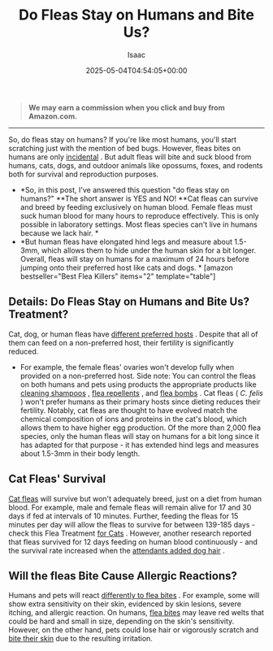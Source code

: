﻿---
author: Isaac
layout: post
title: Do Fleas Stay on Humans and Bite Us?
date: '2025-05-04T04:54:05+00:00'
categories:
- Fleas
- Guide
tags: []
slug: /do-fleas-stay-on-humans/
lastmod: 2025-05-07T12:21:26+03:00
---
> **We may earn a commission when you click and buy from Amazon.com.**
>

---
So, do fleas stay on humans? If you're like most humans, you'll start scratching just with the mention of bed bugs. However, fleas bites on humans are only
[incidental](https://pestpolicy.com/can-dog-fleas-transfer-to-humans/)
.
But adult fleas will bite and suck blood from humans, cats, dogs, and outdoor animals like opossums, foxes, and rodents both for survival and reproduction purposes.
- *So, in this post, I've answered this question "do fleas stay on humans?" **The short answer is YES and NO! **Cat fleas can survive and breed by feeding exclusively on human blood. Female fleas must suck human blood for many hours to reproduce effectively. This is only possible in laboratory settings. Most fleas species can't live in humans because we lack hair. *
- *But human fleas have elongated hind legs and measure about 1.5-3mm, which allows them to hide under the human skin for a bit longer. Overall, fleas will stay on humans for a maximum of 24 hours before jumping onto their preferred host like cats and dogs. *
[amazon bestseller="Best Flea Killers" items="2" template="table"]
## Details: Do Fleas Stay on Humans and Bite Us? Treatment?
Cat, dog, or human fleas have
[different preferred hosts](https://www.petmd.com/flea/infographic/flea-habitats-home)
. Despite that all of them can feed on a non-preferred host, their fertility is significantly reduced.
- For example, the female fleas' ovaries won't develop fully when provided on a non-preferred host.
Side note: You can control the fleas on both humans and pets using products the appropriate products like
[cleaning shampoos](https://pestpolicy.com/best-flea-shampoo-for-dogs/)
,
[flea repellents](https://pestpolicy.com/flea-repellent-for-humans/)
, and
[flea bombs](https://pestpolicy.com/best-fogger-for-fleas/)
.
Cat fleas (
*C. felis*
) won't prefer humans as their primary hosts since dieting reduces their fertility.
Notably, cat fleas are thought to have evolved match the chemical composition of ions and proteins in the cat's blood, which allows them to have higher egg production.
Of the more than 2,000 flea species, only the human fleas will stay on humans for a bit long since it has adapted for that purpose - it has extended hind legs and measures about 1.5-3mm in their body length.
## Cat Fleas' Survival
[Cat fleas](https://pestpolicy.com/best-flea-comb-for-cats/)
will survive but won't adequately breed, just on a diet from human blood. For example, male and female fleas will remain alive for 17 and 30 days if fed at intervals of 10 minutes.
Further, feeding the fleas for 15 minutes per day will allow the fleas to survive for between 139-185 days - check this Flea Treatment
[for Cats](https://pestpolicy.com/best-flea-treatment-for-cats/)
.
However, another research reported that fleas survived for 12 days feeding on human blood continuously - and the survival rate increased when the
[attendants added dog hair](https://pestpolicy.com/best-vacuum-for-dog-hair/)
.
## Will the fleas Bite Cause Allergic Reactions?
Humans and pets will react
[differently to flea bites](https://pestpolicy.com/flea-bites-vs-bed-bug-bites/)
. For example, some will show extra sensitivity on their skin, evidenced by skin lesions, severe itching, and allergic reaction.
On humans,
[flea bites](https://pestpolicy.com/can-fleas-live-on-clothes/)
may leave red welts that could be hard and small in size, depending on the skin's sensitivity.
However, on the other hand, pets could lose hair or vigorously scratch and
[bite their skin](https://pestpolicy.com/can-bed-bugs-live-in-your-skin/)
due to the resulting irritation.